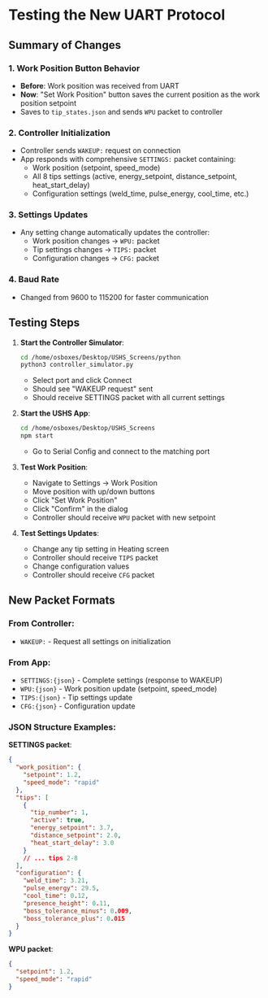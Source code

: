 # Testing the New UART Protocol

## Summary of Changes

### 1. Work Position Button Behavior
- **Before**: Work position was received from UART
- **Now**: "Set Work Position" button saves the current position as the work position setpoint
- Saves to `tip_states.json` and sends `WPU` packet to controller

### 2. Controller Initialization
- Controller sends `WAKEUP:` request on connection
- App responds with comprehensive `SETTINGS:` packet containing:
  - Work position (setpoint, speed_mode)
  - All 8 tips settings (active, energy_setpoint, distance_setpoint, heat_start_delay)
  - Configuration settings (weld_time, pulse_energy, cool_time, etc.)

### 3. Settings Updates
- Any setting change automatically updates the controller:
  - Work position changes → `WPU:` packet
  - Tip settings changes → `TIPS:` packet
  - Configuration changes → `CFG:` packet

### 4. Baud Rate
- Changed from 9600 to 115200 for faster communication

## Testing Steps

1. **Start the Controller Simulator**:
   ```bash
   cd /home/osboxes/Desktop/USHS_Screens/python
   python3 controller_simulator.py
   ```
   - Select port and click Connect
   - Should see "WAKEUP request" sent
   - Should receive SETTINGS packet with all current settings

2. **Start the USHS App**:
   ```bash
   cd /home/osboxes/Desktop/USHS_Screens
   npm start
   ```
   - Go to Serial Config and connect to the matching port

3. **Test Work Position**:
   - Navigate to Settings → Work Position
   - Move position with up/down buttons
   - Click "Set Work Position"
   - Click "Confirm" in the dialog
   - Controller should receive `WPU` packet with new setpoint

4. **Test Settings Updates**:
   - Change any tip setting in Heating screen
   - Controller should receive `TIPS` packet
   - Change configuration values
   - Controller should receive `CFG` packet

## New Packet Formats

### From Controller:
- `WAKEUP:` - Request all settings on initialization

### From App:
- `SETTINGS:{json}` - Complete settings (response to WAKEUP)
- `WPU:{json}` - Work position update (setpoint, speed_mode)
- `TIPS:{json}` - Tip settings update
- `CFG:{json}` - Configuration update

### JSON Structure Examples:

**SETTINGS packet**:
```json
{
  "work_position": {
    "setpoint": 1.2,
    "speed_mode": "rapid"
  },
  "tips": [
    {
      "tip_number": 1,
      "active": true,
      "energy_setpoint": 3.7,
      "distance_setpoint": 2.0,
      "heat_start_delay": 3.0
    }
    // ... tips 2-8
  ],
  "configuration": {
    "weld_time": 3.21,
    "pulse_energy": 29.5,
    "cool_time": 0.12,
    "presence_height": 0.11,
    "boss_tolerance_minus": 0.009,
    "boss_tolerance_plus": 0.015
  }
}
```

**WPU packet**:
```json
{
  "setpoint": 1.2,
  "speed_mode": "rapid"
}
```
